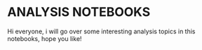 # ANALYSIS NOTEBOOKS

Hi everyone, i will go over some interesting analysis topics in this notebooks, hope you like!